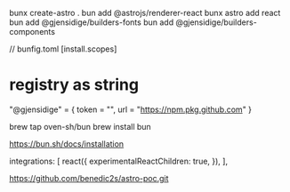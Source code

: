  bunx create-astro .
 bun add @astrojs/renderer-react
 bunx astro add react
 bun add @gjensidige/builders-fonts
 bun add @gjensidige/builders-components

// bunfig.toml
 [install.scopes]
# registry as string
"@gjensidige" = { token = "", url = "https://npm.pkg.github.com" }

brew tap oven-sh/bun
brew install bun

https://bun.sh/docs/installation

integrations: [
    react({
      experimentalReactChildren: true,
    }),
  ],

  https://github.com/benedic2s/astro-poc.git